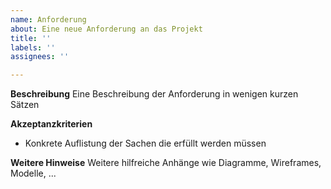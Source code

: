 ```yaml
---
name: Anforderung
about: Eine neue Anforderung an das Projekt
title: ''
labels: ''
assignees: ''

---
```


**Beschreibung**
Eine Beschreibung der Anforderung in wenigen kurzen Sätzen

**Akzeptanzkriterien**
- Konkrete Auflistung der Sachen die erfüllt werden müssen

**Weitere Hinweise**
Weitere hilfreiche Anhänge wie Diagramme, Wireframes, Modelle, ...
